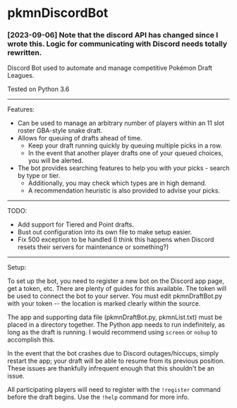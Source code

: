 # pkmnDiscordBot

### [2023-09-06] Note that the discord API has changed since I wrote this. Logic for communicating with Discord needs totally rewritten.

Discord Bot used to automate and manage competitive Pokémon Draft Leagues.

Tested on Python 3.6

--------------------------------------------------------------------------------------------------

Features:
- Can be used to manage an arbitrary number of players within an 11 slot roster GBA-style snake draft.
- Allows for queuing of drafts ahead of time.
  - Keep your draft running quickly by queuing multiple picks in a row.
  - In the event that another player drafts one of your queued choices, you will be alerted.
- The bot provides searching features to help you with your picks - search by type or tier.
  - Additionally, you may check which types are in high demand.
  - A recommendation heuristic is also provided to advise your picks.

--------------------------------------------------------------------------------------------------

TODO:
- Add support for Tiered and Point drafts.
- Bust out configuration into its own file to make setup easier.
- Fix 500 exception to be handled (I think this happens when Discord resets their servers for maintenance or something?)

--------------------------------------------------------------------------------------------------

Setup:

To set up the bot, you need to register a new bot on the Discord app page, get a token, etc. There are plenty of guides for this available. The token will be used to connect the bot to your server. You must edit pkmnDraftBot.py with your token -- the location is marked clearly within the source.

The app and supporting data file (pkmnDraftBot.py, pkmnList.txt) must be placed in a directory together. The Python app needs to run indefinitely, as long as the draft is running. I would recommend using `screen` or `nohup` to accomplish this.

In the event that the bot crashes due to Discord outages/hiccups, simply restart the app; your draft will be able to resume from its previous position. These issues are thankfully infrequent enough that this shouldn't be an issue.

All participating players will need to register with the `!register` command before the draft begins. Use the `!help` command for more info.
